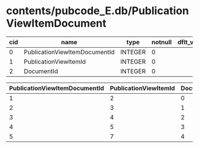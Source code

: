 # contents/pubcode_E.db/PublicationViewItemDocument

|cid|name|type|notnull|dflt_value|pk|
| - | -- | -- | ----- | -------- | - |
|0|PublicationViewItemDocumentId|INTEGER|0||1|
|1|PublicationViewItemId|INTEGER|0||0|
|2|DocumentId|INTEGER|0||0|

| PublicationViewItemDocumentId | PublicationViewItemId | DocumentId |
| - | - | - |
|1|2|0|
|2|3|1|
|3|4|2|
|4|5|3|
|5|7|4|
